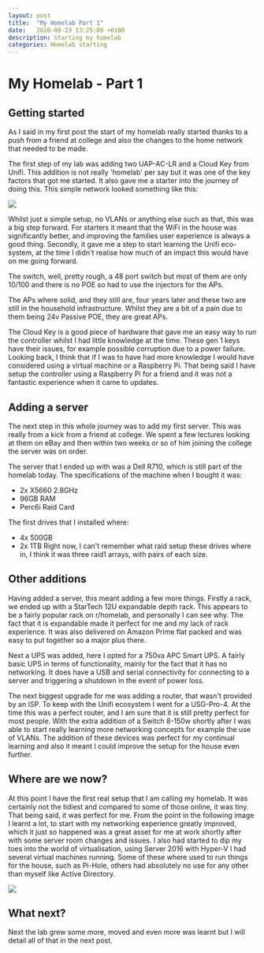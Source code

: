 ```yaml
---
layout: post
title:  "My Homelab Part 1"
date:   2020-08-23 13:25:00 +0100
description: Starting my homelab
categories: Homelab starting 
---
```


# My Homelab - Part 1

## Getting started
As I said in my first post the start of my homelab really started thanks to a push from a friend at college and also the changes to the home network that needed to be made. 

The first step of my lab was adding two UAP-AC-LR and a Cloud Key from Unifi. This addition is not really 'homelab' per say but it was one of the key factors that got me started. It also gave me a starter into the journey of doing this.
This simple network looked something like this:

![]({{site.url}}/assets/SimpleNet.PNG)

Whilst just a simple setup, no VLANs or anything else such as that, this was a big step forward. For starters it meant that the WiFi in the house was significantly better, and improving the families user experience is always a good thing. 
Secondly, it gave me a step to start learning the Unifi eco-system, at the time I didn't realise how much of an impact this would have on me going forward. 

The switch, well, pretty rough, a 48 port switch but most of them are only 10/100 and there is no POE so had to use the injectors for the APs.

The APs where solid, and they still are, four years later and these two are still in the household infrastructure. Whilst they are a bit of a pain due to them being 24v Passive POE, they are great APs. 

The Cloud Key is a good piece of hardware that gave me an easy way to run the controller whilst I had little knowledge at the time. These gen 1 keys have their issues, for example possible corruption due to a power failure. 
Looking back, I think that if I was to have had more knowledge I would have considered using a virtual machine or a Raspberry Pi. That being said I have setup the controller using a Raspberry Pi for a friend and it was not a fantastic experience when it came to updates. 

## Adding a server 
The next step in this whole journey was to add my first server. This was really from a kick from a friend at college. We spent a few lectures looking at them on eBay and then within two weeks or so of him joining the college the server was on order. 

The server that I ended up with was a Dell R710, which is still part of the homelab today. 
The specifications of the machine when I bought it was:

* 2x X5660 2.8GHz
* 96GB RAM
* Perc6i Raid Card

The first drives that I installed where:
* 4x 500GB
* 2x 1TB
Right now, I can't remember what raid setup these drives where in, I think it was three raid1 arrays, with pairs of each size.

## Other additions 
Having added a server, this meant adding a few more things. Firstly a rack, we ended up with a StarTech 12U expandable depth rack. This appears to be a fairly popular rack on r/homelab, and personally I can see why. The fact that it is expandable made it perfect for me and my lack of rack experience. It was also delivered on Amazon Prime flat packed and was easy to put together so a major plus there. 

Next a UPS was added, here I opted for a 750va APC Smart UPS. A fairly basic UPS in terms of functionality, mainly for the fact that it has no networking. It does have a USB and serial connectivity for connecting to a server and triggering a shutdown in the event of power loss. 

The next biggest upgrade for me was adding a router, that wasn't provided by an ISP. To keep with the Unifi ecosystem I went for a USG-Pro-4. At the time this was a perfect router, and I am sure that it is still pretty perfect for most people. 
With the extra addition of a Switch 8-150w shortly after I was able to start really learning more networking concepts for example the use of VLANs. 
The addition of these devices was perfect for my continual learning and also it meant I could improve the setup for the house even further. 

## Where are we now?
At this point I have the first real setup that I am calling my homelab. It was certainly not the tidiest and compared to some of those online, it was tiny. That being said, it was perfect for me. From the point in the following image I learnt a lot, to start with my networking experience greatly improved, which it just so happened was a great asset for me at work shortly after with some server room changes and issues. I also had started to dip my toes into the world of virtualisation, using Server 2016 with Hyper-V I had several virtual machines running. Some of these where used to run things for the house, such as Pi-Hole, others had absolutely no use for any other than myself like Active Directory. 

![]({{site.url}}/assets/SimpleRack.jpg)

## What next?
Next the lab grew some more, moved and even more was learnt but I will detail all of that in the next post.
